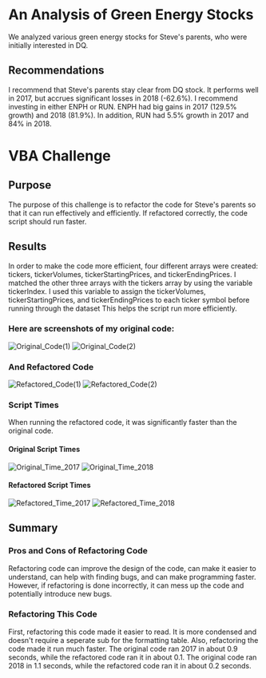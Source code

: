 # An Analysis of Green Energy Stocks
We analyzed various green energy stocks for Steve's parents, who were initially interested in DQ. 
## Recommendations
I recommend that Steve's parents stay clear from DQ stock. It performs well in 2017, but accrues significant losses in 2018 (-62.6%). I recommend investing in either ENPH or RUN. ENPH had big gains in 2017 (129.5% growth) and 2018 (81.9%). In addition, RUN had 5.5% growth in 2017 and 84% in 2018.
# VBA Challenge
## Purpose
The purpose of this challenge is to refactor the code for Steve's parents so that it can run effectively and efficiently. If refactored correctly, the code script should run faster.
## Results
In order to make the code more efficient, four different arrays were created: tickers, tickerVolumes, tickerStartingPrices, and tickerEndingPrices.
I matched the other three arrays with the tickers array by using the variable tickerIndex.
I used this variable to assign the tickerVolumes, tickerStartingPrices, and tickerEndingPrices to each ticker symbol before running through the dataset
This helps the script run more efficiently.
### Here are screenshots of my original code:
![Original_Code(1)](https://user-images.githubusercontent.com/87148177/130001296-be297a97-2e78-4f81-84dc-8969ac0db442.png)
![Original_Code(2)](https://user-images.githubusercontent.com/87148177/130001341-2661604f-e549-4659-92c1-db280ac42238.png)
### And Refactored Code
![Refactored_Code(1)](https://user-images.githubusercontent.com/87148177/130001365-7eb00b39-b689-4ec0-868b-5bbf85773af9.png)
![Refactored_Code(2)](https://user-images.githubusercontent.com/87148177/130001374-18373f50-cfb5-4a0c-9f86-a6bcc21d419f.png)
### Script Times
When running the refactored code, it was significantly faster than the original code.
#### Original Script Times
![Original_Time_2017](https://user-images.githubusercontent.com/87148177/130001398-9249b48f-737e-45c9-8311-d9329127ac4d.png)
![Original_Time_2018](https://user-images.githubusercontent.com/87148177/130001425-68a5c268-df27-4dc1-8771-5d9e8e75d9d6.png)
#### Refactored Script Times
![Refactored_Time_2017](https://user-images.githubusercontent.com/87148177/130001437-76e6d7d5-96da-44c3-809c-70c21bf83c6a.png)
![Refactored_Time_2018](https://user-images.githubusercontent.com/87148177/130001447-80e38e3c-7195-4609-83cd-ba83331b8d14.png)
## Summary
### Pros and Cons of Refactoring Code
Refactoring code can improve the design of the code, can make it easier to understand, can help with finding bugs, and can make programming faster.
However, if refactoring is done incorrectly, it can mess up the code and potentially introduce new bugs.
### Refactoring This Code
First, refactoring this code made it easier to read. It is more condensed and doesn't require a seperate sub for the formatting table. 
Also, refactoring the code made it run much faster. The original code ran 2017 in about 0.9 seconds, while the refactored code ran it in about 0.1.
The original code ran 2018 in 1.1 seconds, while the refactored code ran it in about 0.2 seconds.





